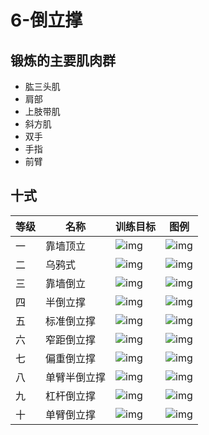 # 6-倒立撑

## 锻炼的主要肌肉群
- 肱三头肌
- 肩部
- 上肢带肌
- 斜方肌
- 双手
- 手指
- 前臂

## 十式
|等级|名称|训练目标|图例|
|-|-|-|-|
|一|靠墙顶立|![img](./img/6-1-0.png)|![img](./img/6-1-1.png)|
|二|乌鸦式|![img](./img/6-2-0.png)|![img](./img/6-2-1.png)|
|三|靠墙倒立|![img](./img/6-3-0.png)|![img](./img/6-3-1.png)|
|四|半倒立撑|![img](./img/6-4-0.png)|![img](./img/6-4-1.png)|
|五|标准倒立撑|![img](./img/6-5-0.png)|![img](./img/6-5-1.png)|
|六|窄距倒立撑|![img](./img/6-6-0.png)|![img](./img/6-6-1.png)|
|七|偏重倒立撑|![img](./img/6-7-0.png)|![img](./img/6-7-1.png)|
|八|单臂半倒立撑|![img](./img/6-8-0.png)|![img](./img/6-8-1.png)|
|九|杠杆倒立撑|![img](./img/6-9-0.png)|![img](./img/6-9-1.png)|
|十|单臂倒立撑|![img](./img/6-10-0.png)|![img](./img/6-10-1.png)|
